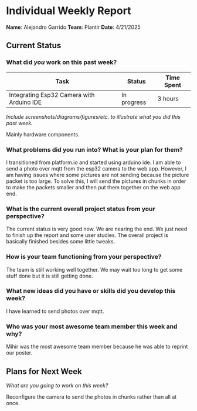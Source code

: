 # Individual Weekly Report

**Name**:
Alejandro Garrido
**Team**: 
Plantir
**Date**: 
4/21/2025
## Current Status

### What did _you_ work on this past week?

| Task | Status | Time Spent | 
| ---- | ------ | ---------- |
|  Integrating Esp32 Camera with Arduino IDE  | In progress | 3 hours |


*Include screenshots/diagrams/figures/etc. to illustrate what you did this past week.*

Mainly hardware components.  

### What problems did you run into? What is your plan for them?

I transitioned from platform.io and started using arduino ide. I am able to send a photo over mqtt from the esp32 camera to the web app. 
However, I am having issues where some pictures are not sending because the picture packet is too large. To solve this, I will send the pictures in chunks in order to make the packets smaller and then put them together on the web app end. 

### What is the current overall project status from your perspective? 

The current status is very good now. We are nearing the end. We just need to finish up the report and some user studies. The overall project is basically finished besides some little tweaks. 

### How is your team functioning from your perspective?

The team is still working well together. We may wait too long to get some stuff done but it is still getting done. 

### What new ideas did you have or skills did you develop this week?
I have learned to send photos over mqtt. 

### Who was your most awesome team member this week and why?
Mihir was the most awesome team member because he was able to reprint our poster. 


## Plans for Next Week

*What are you going to work on this week?*

Reconfigure the camera to send the photos in chunks rather than all at once. 

